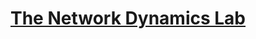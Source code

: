 [The Network Dynamics Lab][site]
================================

[site]: http://networkdynamics.org/
